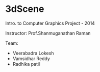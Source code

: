 3dScene
=======
Intro. to Computer Graphics Project - 2014

Instructor: Prof.Shanmuganathan Raman

Team:

+ Veerabadra Lokesh
+ Vamsidhar Reddy
+ Radhika patil
